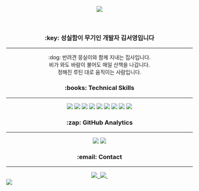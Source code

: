 <div align="center">
  <img src="https://capsule-render.vercel.app/api?type=slice&color=auto&height=300&section=header&text=SeoYoungKim&fontSize=90&animation=twinkling" />
</div>

<br>
<br>
<h3 align="center"> :key: 성실함이 무기인 개발자 김서영입니다  </h3>
<hr>
<div align="center">
<p> :dog: 반려견 뭉실이와 함께 지내는 집사입니다.
  <br> 비가 와도 바람이 불어도 매일 산책을 나갑니다.
  <br> 정해진 루틴 대로 움직이는 사람입니다.
</p>
</div>

<h3 align="center">:books: Technical Skills</h3>
<hr>
<div align="center">
<img src="https://img.shields.io/badge/java-007396?style=for-the-badge&logo=java&logoColor=white">
<img src="https://img.shields.io/badge/spring-6DB33F?style=for-the-badge&logo=spring&logoColor=white">  
<img src="https://img.shields.io/badge/html5-E34F26?style=for-the-badge&logo=html5&logoColor=white">  
<img src="https://img.shields.io/badge/javascript-F7DF1E?style=for-the-badge&logo=javascript&logoColor=black">
<img src="https://img.shields.io/badge/jquery-0769AD?style=for-the-badge&logo=jquery&logoColor=white">
<img src="https://img.shields.io/badge/oracle-F80000?style=for-the-badge&logo=oracle&logoColor=white"> 
<img src="https://img.shields.io/badge/mysql-4479A1?style=for-the-badge&logo=mysql&logoColor=white">
<img src="https://img.shields.io/badge/github-181717?style=for-the-badge&logo=github&logoColor=white">
<img src="https://img.shields.io/badge/apache tomcat-F8DC75?style=for-the-badge&logo=apachetomcat&logoColor=white">
</div>

<h3 align="center">:zap: GitHub Analytics </h3>
<hr>
<div align="center">
<img src="https://github-readme-stats.vercel.app/api/top-langs/?username=00pow&layout=compact">
<img src="https://github-readme-stats.vercel.app/api?username=00pow&hide=stars&count_private=true&hide_rank=true&show_icons=true">

</div>

<h3 align="center"> :email: Contact </h3>
<hr>
<div align="center">

<a href="https://blog.naver.com/moongsilirang">
    <img src="https://img.shields.io/badge/Velog-1EBC8F?style=for-the-badge&logo=velog&logoColor=white" />&nbsp
  </a>
  <a href="mailto:kimseo131612@gmail.com">
    <img
      src="https://img.shields.io/badge/kimseo131612@gmail.com-D14836?style=for-the-badge&logo=gmail&logoColor=white"/>&nbsp
  </a>
</div>

<img src="https://hits.seeyoufarm.com/api/count/incr/badge.svg?url=https%3A%2F%2Fgithub.com%2F00pow%2F00pow.github.io&count_bg=%23E3B9B3&title_bg=%23903535&icon=&icon_color=%23E7E7E7&title=hits&edge_flat=false">
